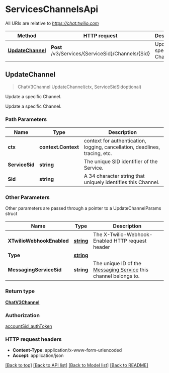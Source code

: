 # ServicesChannelsApi

All URIs are relative to *https://chat.twilio.com*

Method | HTTP request | Description
------------- | ------------- | -------------
[**UpdateChannel**](ServicesChannelsApi.md#UpdateChannel) | **Post** /v3/Services/{ServiceSid}/Channels/{Sid} | Update a specific Channel.



## UpdateChannel

> ChatV3Channel UpdateChannel(ctx, ServiceSidSidoptional)

Update a specific Channel.

Update a specific Channel.

### Path Parameters


Name | Type | Description
------------- | ------------- | -------------
**ctx** | **context.Context** | context for authentication, logging, cancellation, deadlines, tracing, etc.
**ServiceSid** | **string** | The unique SID identifier of the Service.
**Sid** | **string** | A 34 character string that uniquely identifies this Channel.

### Other Parameters

Other parameters are passed through a pointer to a UpdateChannelParams struct


Name | Type | Description
------------- | ------------- | -------------
**XTwilioWebhookEnabled** | [**string**](stringstring.md) | The X-Twilio-Webhook-Enabled HTTP request header
**Type** | [**string**](string.md) | 
**MessagingServiceSid** | **string** | The unique ID of the [Messaging Service](https://www.twilio.com/docs/messaging/api/service-resource) this channel belongs to.

### Return type

[**ChatV3Channel**](ChatV3Channel.md)

### Authorization

[accountSid_authToken](../README.md#accountSid_authToken)

### HTTP request headers

- **Content-Type**: application/x-www-form-urlencoded
- **Accept**: application/json

[[Back to top]](#) [[Back to API list]](../README.md#documentation-for-api-endpoints)
[[Back to Model list]](../README.md#documentation-for-models)
[[Back to README]](../README.md)

